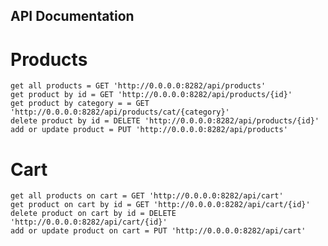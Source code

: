 ## API Documentation
# Products
	get all products = GET 'http://0.0.0.0:8282/api/products'
	get product by id = GET 'http://0.0.0.0:8282/api/products/{id}'
	get product by category = = GET 'http://0.0.0.0:8282/api/products/cat/{category}'
	delete product by id = DELETE 'http://0.0.0.0:8282/api/products/{id}'
	add or update product = PUT 'http://0.0.0.0:8282/api/products'

# Cart
	get all products on cart = GET 'http://0.0.0.0:8282/api/cart'
	get product on cart by id = GET 'http://0.0.0.0:8282/api/cart/{id}'
	delete product on cart by id = DELETE 'http://0.0.0.0:8282/api/cart/{id}'
	add or update product on cart = PUT 'http://0.0.0.0:8282/api/cart'


	